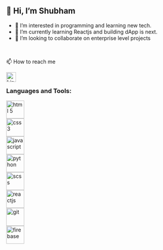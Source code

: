 ## 👋 Hi, I’m Shubham
- 👀 I’m interested in programming and learning new tech.
- 🌱 I’m currently learning Reactjs and building dApp is next.
- 💞️ I’m looking to collaborate on enterprise level projects
<br/>
 <p>📫 How to reach me </p> 
 <a href="linkedin.com/in/shubham-saurav-2765981b7"> <img align="left" alt="LinkedIn" width="26px" src="https://image.flaticon.com/icons/png/512/174/174857.png" /></a>
 <br/>
 
### Languages and Tools:
<div style="display:flex;flex-direction:column"><img align="left" alt="html 5" width="48px" src="https://cdn-icons-png.flaticon.com/128/919/919827.png" />
 <img align="left" alt="css 3" width="48px" src="https://cdn-icons-png.flaticon.com/128/919/919826.png" />
 <img align="left" alt="javascript" width="48px" src="https://cdn-icons-png.flaticon.com/128/136/136530.png" />
 <img align="left" alt="python" width="48px" src="https://cdn-icons-png.flaticon.com/128/919/919852.png" />
 <img align="left" alt="scss" width="48px" src="https://cdn-icons-png.flaticon.com/128/5968/5968358.png" />
 <img align="left" alt="reactjs" width="48px" src="https://cdn-icons.flaticon.com/png/128/3074/premium/3074119.png?token=exp=1640091093~hmac=dbce0bf3bcb8838495ab8067e42a6bc3" />
 <img align="left" alt="git" width="48px" src="https://cdn-icons-png.flaticon.com/128/919/919847.png" />
 <img align="left" alt="firebase" width="48px" src="https://img.icons8.com/color/100/000000/firebase.png"/>
</div>




<!---
shubham-srv/shubham-srv is a ✨ special ✨ repository because its `README.md` (this file) appears on your GitHub profile.
You can click the Preview link to take a look at your changes.
--->
